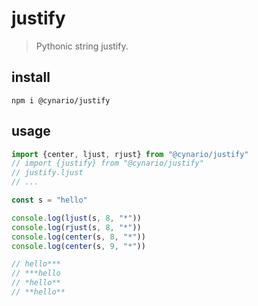 # justify

> Pythonic string justify.

## install

```shell
npm i @cynario/justify
```

## usage

```js
import {center, ljust, rjust} from "@cynario/justify"
// import {justify} from "@cynario/justify"
// justify.ljust
// ...

const s = "hello"

console.log(ljust(s, 8, "*"))
console.log(rjust(s, 8, "*"))
console.log(center(s, 8, "*"))
console.log(center(s, 9, "*"))

// hello***
// ***hello
// *hello**
// **hello**
```
